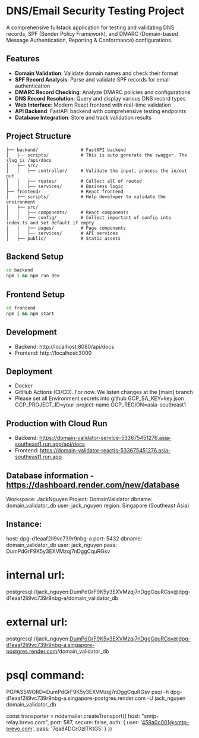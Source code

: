 # DNS/Email Security Testing Project

A comprehensive fullstack application for testing and validating DNS records, SPF (Sender Policy Framework), and DMARC (Domain-based Message Authentication, Reporting & Conformance) configurations.

## Features

- **Domain Validation**: Validate domain names and check their format
- **SPF Record Analysis**: Parse and validate SPF records for email authentication
- **DMARC Record Checking**: Analyze DMARC policies and configurations
- **DNS Record Resolution**: Query and display various DNS record types
- **Web Interface**: Modern React frontend with real-time validation
- **API Backend**: FastAPI backend with comprehensive testing endpoints
- **Database Integration**: Store and track validation results

## Project Structure

```
├── backend/                # FastAPI backend
│   ├── scripts/            # This is auto generate the swagger. The slug is /api/docs
│   ├── src/
│   │   ├── controller/     # Validate the input, process the in/out put
│   │   ├── routes/         # Collect all of routed
│   │   ├── services/       # Business logic
├── frontend/               # React frontend
│   ├── scripts/            # Help developer to validate the environment
│   ├── src/
│   │   ├── components/     # React components
│   │   ├── config/         # Collect important of config into index.ts and set default if empty
│   │   ├── pages/          # Page components
│   │   ├── services/       # API services
│   ├── public/             # Static assets
```

## Backend Setup
```bash
cd backend
npm i && npm run dev
```

## Frontend Setup
```bash
cd frontend
npm i && npm start
```

## Development
- Backend: http://localhost:8080/api/docs
- Frontend: http://localhost:3000

## Deployment
- Docker
- GitHub Actions (CI/CD). For now. We listen changes at the [main] branch
- Please set all Environment secrets into github
GCP_SA_KEY=key.json
GCP_PROJECT_ID=your-project-name
GCP_REGION=asia-southeast1

## Production with Cloud Run
- Backend: https://domain-validator-service-533675451276.asia-southeast1.run.app/api/docs
- Frontend: https://domain-validator-reactjs-533675451276.asia-southeast1.run.app

##  Database information - https://dashboard.render.com/new/database
Workspace: JackNguyen
Project: DomainValidator
dbname: domain_validator_db
user: jack_nguyen
region: Singapore (Southeast Asia)

##  Instance:
host: dpg-d1eaaf2li9vc739r9nbg-a
port: 5432
dbname: domain_validator_db
user: jack_nguyen
pass: DumPdGrF9K5y3EXVMzqj7nDggCquRGsv

#   internal url: 
postgresql://jack_nguyen:DumPdGrF9K5y3EXVMzqj7nDggCquRGsv@dpg-d1eaaf2li9vc739r9nbg-a/domain_validator_db
#   external url: 
postgresql://jack_nguyen:DumPdGrF9K5y3EXVMzqj7nDggCquRGsv@dpg-d1eaaf2li9vc739r9nbg-a.singapore-postgres.render.com/domain_validator_db
#   psql command:
PGPASSWORD=DumPdGrF9K5y3EXVMzqj7nDggCquRGsv psql -h dpg-d1eaaf2li9vc739r9nbg-a.singapore-postgres.render.com -U jack_nguyen domain_validator_db

const transporter = nodemailer.createTransport({
            host: "smtp-relay.brevo.com",
            port: 587,
            secure: false,
            auth: {
                user: '459a0c001@smtp-brevo.com',
                pass: '7qa84DCrOzITKtG5'
            }
        })